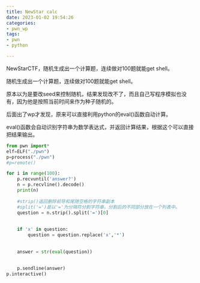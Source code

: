 ```yaml
---
title: NewStar calc
date: 2023-01-02 19:54:26
categories: 
- pwn_wp
tags: 
- pwn
- python

---
```


NewStarCTF，随机生成出一个计算题，连续做对100题就能get shell。

随机生成出一个计算题，连续做对100题就能get shell。

原本以为是要改seed来控制随机，结果发现改不了，而且自己写程序模拟也没有，因为他是按照当前时间来作为种子随机的。

后面出了wp才发现，原来可以直接利用python的eval()函数自动计算。

<!-- more -->

eval()函数会自动识别字符串为数学表达式，并返回计算结果，根据这个可以直接把结果输出。


```python
from pwn import*
elf=ELF("./pwn")
p=process("./pwn")
#p=remote()

for i in range(100):
    p.recvuntil('answer?')
    n = p.recvline().decode()
    print(n)
    
    #strip()返回删除前导和尾随空格的字符串副本
    #split('=')是以'='为分隔符分割字符串，分割后的不同部分放在一个列表中。
    question = n.strip().split('=')[0]
  
  
    if 'x' in question:
        question = question.replace('x','*')
  
  
    answer = str(eval(question))
  
  
    p.sendline(answer)
p.interactive()
```
